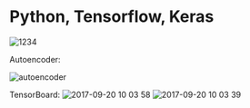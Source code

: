 # Python, Tensorflow, Keras


![1234](https://user-images.githubusercontent.com/20850892/30647656-95e212d6-9e4e-11e7-98ec-d9d17f5b3da5.gif)

Autoencoder:

![autoencoder](https://user-images.githubusercontent.com/20850892/30647739-d1d20314-9e4e-11e7-9cb8-c066b0cb72e8.png)


TensorBoard:
![2017-09-20 10 03 58](https://user-images.githubusercontent.com/20850892/30648055-b0f4d828-9e4f-11e7-8735-77099c025368.png)
![2017-09-20 10 03 39](https://user-images.githubusercontent.com/20850892/30648059-b268c192-9e4f-11e7-864d-d256434bb0d5.png)
